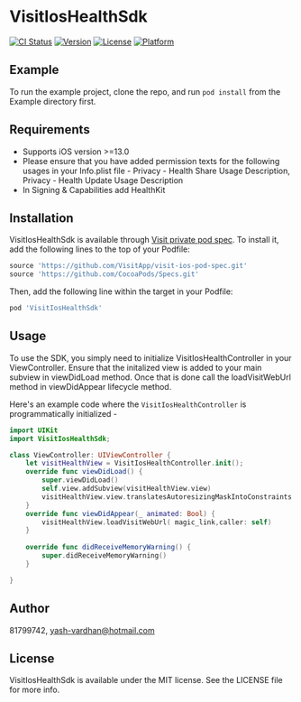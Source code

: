 # VisitIosHealthSdk

[![CI Status](https://img.shields.io/travis/81799742/VisitIosHealthSdk.svg?style=flat)](https://travis-ci.org/81799742/VisitIosHealthSdk)
[![Version](https://img.shields.io/cocoapods/v/VisitIosHealthSdk.svg?style=flat)](https://cocoapods.org/pods/VisitIosHealthSdk)
[![License](https://img.shields.io/cocoapods/l/VisitIosHealthSdk.svg?style=flat)](https://cocoapods.org/pods/VisitIosHealthSdk)
[![Platform](https://img.shields.io/cocoapods/p/VisitIosHealthSdk.svg?style=flat)](https://cocoapods.org/pods/VisitIosHealthSdk)

## Example

To run the example project, clone the repo, and run `pod install` from the Example directory first.

## Requirements

- Supports iOS version >=13.0
- Please ensure that you have added permission texts for the following usages in your Info.plist file - Privacy - Health Share Usage Description, Privacy - Health Update Usage Description
- In Signing & Capabilities add HealthKit


## Installation

VisitIosHealthSdk is available through [Visit private pod spec](https://github.com/VisitApp/visit-ios-pod-spec). To install
it, add the following lines to the top of your Podfile:

```ruby
source 'https://github.com/VisitApp/visit-ios-pod-spec.git'
source 'https://github.com/CocoaPods/Specs.git'
```

Then, add the following line within the target in your Podfile:


```ruby
pod 'VisitIosHealthSdk'
```

## Usage

To use the SDK, you simply need to initialize VisitIosHealthController in your ViewController. Ensure that the initalized view is added to your main subview in viewDidLoad method. Once that is done call the loadVisitWebUrl method in viewDidAppear lifecycle method.

Here's an example code where the `VisitIosHealthController` is programmatically initialized -

```swift
import UIKit
import VisitIosHealthSdk;

class ViewController: UIViewController {
    let visitHealthView = VisitIosHealthController.init();
    override func viewDidLoad() {
        super.viewDidLoad()
        self.view.addSubview(visitHealthView.view)
        visitHealthView.view.translatesAutoresizingMaskIntoConstraints = false
    }
    override func viewDidAppear(_ animated: Bool) {
        visitHealthView.loadVisitWebUrl( magic_link,caller: self)
    }
    
    override func didReceiveMemoryWarning() {
        super.didReceiveMemoryWarning()
    }

}

```

## Author

81799742, yash-vardhan@hotmail.com

## License

VisitIosHealthSdk is available under the MIT license. See the LICENSE file for more info.
